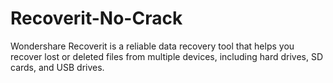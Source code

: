 # Recoverit-No-Crack
Wondershare Recoverit is a reliable data recovery tool that helps you recover lost or deleted files from multiple devices, including hard drives, SD cards, and USB drives.
